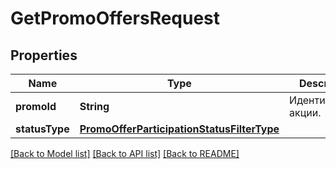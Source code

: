# GetPromoOffersRequest

## Properties
Name | Type | Description | Notes
------------ | ------------- | ------------- | -------------
**promoId** | **String** | Идентификатор акции. | 
**statusType** | [**PromoOfferParticipationStatusFilterType**](PromoOfferParticipationStatusFilterType.md) |  | [optional] 

[[Back to Model list]](../README.md#documentation-for-models) [[Back to API list]](../README.md#documentation-for-api-endpoints) [[Back to README]](../README.md)


